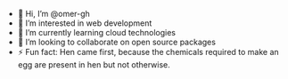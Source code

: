 - 👋 Hi, I’m @omer-gh
- 👀 I’m interested in web development
- 🌱 I’m currently learning cloud technologies
- 💞️ I’m looking to collaborate on open source packages
- ⚡ Fun fact: Hen came first, because the chemicals required to make an egg are present in hen but not otherwise.

<!---
omer-gh/omer-gh is a ✨ special ✨ repository because its `README.md` (this file) appears on your GitHub profile.
You can click the Preview link to take a look at your changes.
--->

